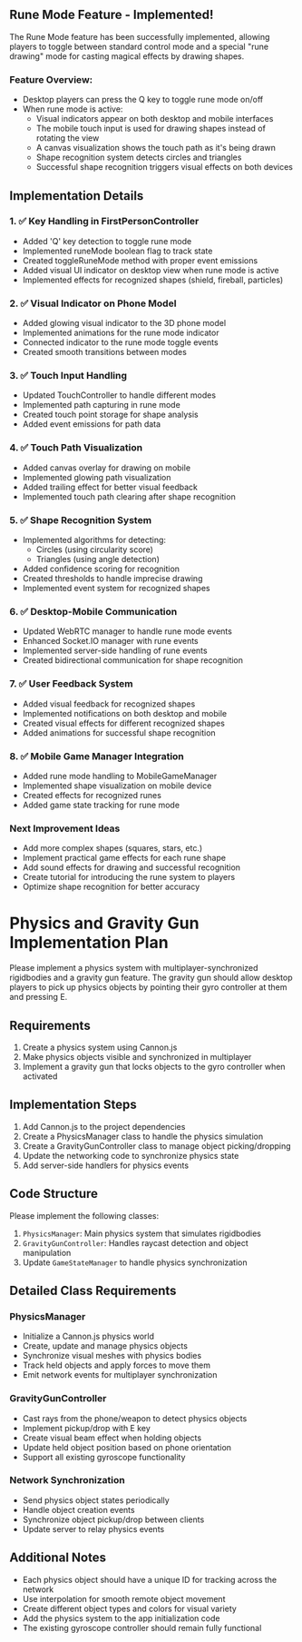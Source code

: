 ## Rune Mode Feature - Implemented!

The Rune Mode feature has been successfully implemented, allowing players to toggle between standard control mode and a special "rune drawing" mode for casting magical effects by drawing shapes.

### Feature Overview:
- Desktop players can press the Q key to toggle rune mode on/off
- When rune mode is active:
  - Visual indicators appear on both desktop and mobile interfaces
  - The mobile touch input is used for drawing shapes instead of rotating the view
  - A canvas visualization shows the touch path as it's being drawn
  - Shape recognition system detects circles and triangles
  - Successful shape recognition triggers visual effects on both devices

## Implementation Details

### 1. ✅ Key Handling in FirstPersonController
- Added 'Q' key detection to toggle rune mode
- Implemented runeMode boolean flag to track state
- Created toggleRuneMode method with proper event emissions
- Added visual UI indicator on desktop view when rune mode is active
- Implemented effects for recognized shapes (shield, fireball, particles)

### 2. ✅ Visual Indicator on Phone Model
- Added glowing visual indicator to the 3D phone model
- Implemented animations for the rune mode indicator
- Connected indicator to the rune mode toggle events
- Created smooth transitions between modes

### 3. ✅ Touch Input Handling
- Updated TouchController to handle different modes
- Implemented path capturing in rune mode
- Created touch point storage for shape analysis
- Added event emissions for path data

### 4. ✅ Touch Path Visualization
- Added canvas overlay for drawing on mobile
- Implemented glowing path visualization
- Added trailing effect for better visual feedback
- Implemented touch path clearing after shape recognition

### 5. ✅ Shape Recognition System
- Implemented algorithms for detecting:
  - Circles (using circularity score)
  - Triangles (using angle detection)
- Added confidence scoring for recognition
- Created thresholds to handle imprecise drawing
- Implemented event system for recognized shapes

### 6. ✅ Desktop-Mobile Communication
- Updated WebRTC manager to handle rune mode events
- Enhanced Socket.IO manager with rune events
- Implemented server-side handling of rune events
- Created bidirectional communication for shape recognition

### 7. ✅ User Feedback System
- Added visual feedback for recognized shapes
- Implemented notifications on both desktop and mobile
- Created visual effects for different recognized shapes
- Added animations for successful shape recognition

### 8. ✅ Mobile Game Manager Integration
- Added rune mode handling to MobileGameManager
- Implemented shape visualization on mobile device
- Created effects for recognized runes
- Added game state tracking for rune mode

### Next Improvement Ideas
- Add more complex shapes (squares, stars, etc.)
- Implement practical game effects for each rune shape
- Add sound effects for drawing and successful recognition
- Create tutorial for introducing the rune system to players
- Optimize shape recognition for better accuracy


# Physics and Gravity Gun Implementation Plan

Please implement a physics system with multiplayer-synchronized rigidbodies and a gravity gun feature. The gravity gun should allow desktop players to pick up physics objects by pointing their gyro controller at them and pressing E.

## Requirements

1. Create a physics system using Cannon.js
2. Make physics objects visible and synchronized in multiplayer
3. Implement a gravity gun that locks objects to the gyro controller when activated

## Implementation Steps

1. Add Cannon.js to the project dependencies
2. Create a PhysicsManager class to handle the physics simulation
3. Create a GravityGunController class to manage object picking/dropping
4. Update the networking code to synchronize physics state
5. Add server-side handlers for physics events

## Code Structure

Please implement the following classes:

1. `PhysicsManager`: Main physics system that simulates rigidbodies
2. `GravityGunController`: Handles raycast detection and object manipulation
3. Update `GameStateManager` to handle physics synchronization

## Detailed Class Requirements

### PhysicsManager

- Initialize a Cannon.js physics world
- Create, update and manage physics objects
- Synchronize visual meshes with physics bodies
- Track held objects and apply forces to move them
- Emit network events for multiplayer synchronization

### GravityGunController

- Cast rays from the phone/weapon to detect physics objects
- Implement pickup/drop with E key
- Create visual beam effect when holding objects
- Update held object position based on phone orientation
- Support all existing gyroscope functionality

### Network Synchronization

- Send physics object states periodically
- Handle object creation events
- Synchronize object pickup/drop between clients
- Update server to relay physics events

## Additional Notes

- Each physics object should have a unique ID for tracking across the network
- Use interpolation for smooth remote object movement
- Create different object types and colors for visual variety
- Add the physics system to the app initialization code
- The existing gyroscope controller should remain fully functional